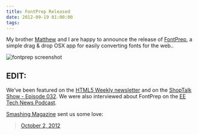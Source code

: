 ```yaml
---
title: FontPrep Released
date: 2012-09-19 01:00:00
tags:
---
```


<p>My brother <a href='http://artisfacto.com'>Matthew</a> and I are happy to announce the release of <a href='http://fontprep.com'>FontPrep</a>, a simple drag &amp; drop OSX app for easily converting fonts for the web..</p>

<p><img alt='fontprep screenshot' class='scale' src='fontprep.png' /></p>

<h2 id='edit'>EDIT:</h2>

<p>We&#8217;ve been featured on the <a href='http://html5weekly.com/archive/53.html'>HTML5 Weekly newsletter</a> and on the <a href='http://shoptalkshow.com/episodes/032-with-estelle-weyl/'>ShopTalk Show - Episode 032</a>. We were also interviewed about FontPrep on the <a href='https://soundcloud.com/expertsexchange/tablets_ipadmini_microsoftsurface'>EE Tech News Podcast</a>.</p>

<p><a href='http://www.smashingmagazine.com/'>Smashing Magazine</a> sent us some love:</p>
<blockquote class="twitter-tweet"><a href="https://twitter.com/smashingmag/status/253206780753084416">October 2, 2012</a></blockquote>
<script async src="//platform.twitter.com/widgets.js" charset="utf-8"></script>
